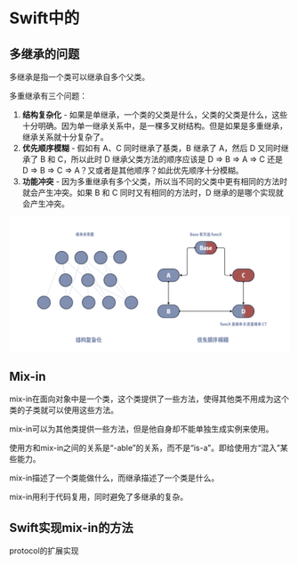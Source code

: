 # Swift中的

## 多继承的问题

多继承是指一个类可以继承自多个父类。

多重继承有三个问题：

1. **结构复杂化** - 如果是单继承，一个类的父类是什么，父类的父类是什么，这些十分明确。因为单一继承关系中，是一棵多叉树结构。但是如果是多重继承，继承关系就十分复杂了。
2. **优先顺序模糊** - 假如有 A、C 同时继承了基类，B 继承了 A，然后 D 又同时继承了 B 和 C，所以此时 D 继承父类方法的顺序应该是 D ⇒ B ⇒ A ⇒ C 还是 D ⇒ B ⇒ C ⇒ A？又或者是其他顺序？如此优先顺序十分模糊。
3. **功能冲突** - 因为多重继承有多个父类，所以当不同的父类中更有相同的方法时就会产生冲突。如果 B 和 C 同时又有相同的方法时，D 继承的是哪个实现就会产生冲突。

![多继承的问题](<../.gitbook/assets/image (6).png>)

## Mix-in

mix-in在面向对象中是一个类，这个类提供了一些方法，使得其他类不用成为这个类的子类就可以使用这些方法。

mix-in可以为其他类提供一些方法，但是他自身却不能单独生成实例来使用。

使用方和mix-in之间的关系是“-able”的关系，而不是“is-a”。即给使用方“混入”某些能力。

mix-in描述了一个类能做什么，而继承描述了一个类是什么。

mix-in用利于代码复用，同时避免了多继承的复杂。

## Swift实现mix-in的方法

protocol的扩展实现
